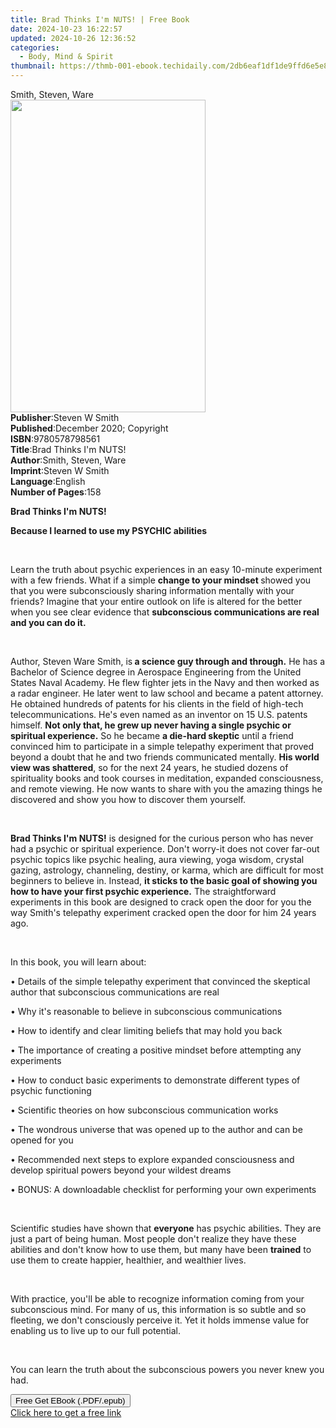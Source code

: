 ```yaml
---
title: Brad Thinks I'm NUTS! | Free Book
date: 2024-10-23 16:22:57
updated: 2024-10-26 12:36:52
categories:
  - Body, Mind & Spirit
thumbnail: https://thmb-001-ebook.techidaily.com/2db6eaf1df1de9ffd6e5e8b4bb263ba65c18496abe5be729269232af63a5e21d.jpg
---
```

<main id="book-container">
  <div class="flex flex-col">
    <div class="book-brief flex-1 py-6 px-4 sm:p-6 md:py-10 md:px-8">
      <!-- brief-->
      <div class="book-brief-main">Smith, Steven, Ware</div>
    </div>
    <div
      class="book-meta-info flex-1 grid gap-4 col-start-1 col-end-3 row-start-1 sm:mb-6 sm:grid-cols-4 lg:gap-6 lg:col-start-2 lg:row-end-6 lg:row-span-6 lg:mb-0"
    >
      <div
        class="book-meta-info-left place-content-center mt-4 p-4 text-sm leading-6 col-start-2 col-span-2 dark:text-slate-400"
      >
        <img
          class="w-full h-500 object-cover rounded-lg sm:h-255 sm:col-span-2 lg:col-span-full"
          src="https://img-001-ebook.techidaily.com/118080f43b08e92cd424b2b0b6899067c3a5c949117e949e2d452133e55071d7.jpg"
          alt=""
          width="312"
          height="500"
        />
      </div>
      <div
        class="book-meta-info-right mt-2 col-start-1 row-start-2 col-span-3 self-center"
      >
        <!-- meta data  -->
        <div class="flex flex-col px-4 md:px-8">
          <div class="flex-1">
            <strong>Publisher</strong>:<span class="px-2">Steven W Smith</span>
          </div>
          <div class="flex-1">
            <strong>Published</strong>:<span class="px-2"
              >December 2020; Copyright</span
            >
          </div>
          <div class="flex-1">
            <strong>ISBN</strong>:<span class="px-2">9780578798561</span>
          </div>
          <div class="flex-1">
            <strong>Title</strong>:<span class="px-2"
              >Brad Thinks I&#39;m NUTS!</span
            >
          </div>
          <div class="flex-1">
            <strong>Author</strong>:<span class="px-2"
              >Smith, Steven, Ware</span
            >
          </div>
          <div class="flex-1">
            <strong>Imprint</strong>:<span class="px-2">Steven W Smith</span>
          </div>
          <div class="flex-1">
            <strong>Language</strong>:<span class="px-2">English</span>
          </div>
          <div class="flex-1">
            <strong>Number of Pages</strong>:<span class="px-2">158</span>
          </div>
        </div>
      </div>
    </div>
    <div class="book-description flex-1 py-6 px-4 sm:p-6 md:py-10 md:px-8">
      <div class="book-description-main">
        <div accordion-content="" id="description">
          <p><strong>Brad Thinks I'm NUTS!</strong></p>
          <p><strong>Because I learned to use my PSYCHIC abilities</strong></p>
          <p><br /></p>
          <p>
            Learn the truth about psychic experiences in an easy 10-minute
            experiment with a few friends. What if a simple
            <strong>change to your mindset </strong>showed you that you were
            subconsciously sharing information mentally with your friends?
            Imagine that your entire outlook on life is altered for the better
            when you see clear evidence that
            <strong
              >subconscious communications are real and you can do it.</strong
            >
          </p>
          <p><br /></p>
          <p>
            Author, Steven Ware Smith, is<strong>
              a science guy through and through.</strong
            >
            He has a Bachelor of Science degree in Aerospace Engineering from
            the United States Naval Academy. He flew fighter jets in the Navy
            and then worked as a radar engineer. He later went to law school and
            became a patent attorney. He obtained hundreds of patents for his
            clients in the field of high-tech telecommunications. He's even
            named as an inventor on 15 U.S. patents himself.
            <strong
              >Not only that, he grew up never having a single psychic or
              spiritual experience.</strong
            >
            So he became <strong>a die-hard skeptic</strong> until a friend
            convinced him to participate in a simple telepathy experiment that
            proved beyond a doubt that he and two friends communicated mentally.
            <strong>His world view was shattered</strong>, so for the next 24
            years, he studied dozens of spirituality books and took courses in
            meditation, expanded consciousness, and remote viewing. He now wants
            to share with you the amazing things he discovered and show you how
            to discover them yourself.
          </p>
          <p><br /></p>
          <p>
            <strong>Brad Thinks I'm NUTS!</strong> is designed for the curious
            person who has never had a psychic or spiritual experience. Don't
            worry-it does not cover far-out psychic topics like psychic healing,
            aura viewing, yoga wisdom, crystal gazing, astrology, channeling,
            destiny, or karma, which are difficult for most beginners to believe
            in. Instead,
            <strong
              >it sticks to the basic goal of showing you how to have your first
              psychic experience.</strong
            >
            The straightforward experiments in this book are designed to crack
            open the door for you the way Smith's telepathy experiment cracked
            open the door for him 24 years ago.
          </p>
          <p><br /></p>
          <p>In this book, you will learn about:</p>
          <p>
            • Details of the simple telepathy experiment that convinced the
            skeptical author that subconscious communications are real
          </p>
          <p>• Why it's reasonable to believe in subconscious communications</p>
          <p>
            • How to identify and clear limiting beliefs that may hold you back
          </p>
          <p>
            • The importance of creating a positive mindset before attempting
            any experiments
          </p>
          <p>
            • How to conduct basic experiments to demonstrate different types of
            psychic functioning
          </p>
          <p>• Scientific theories on how subconscious communication works</p>
          <p>
            • The wondrous universe that was opened up to the author and can be
            opened for you
          </p>
          <p>
            • Recommended next steps to explore expanded consciousness and
            develop spiritual powers beyond your wildest dreams
          </p>
          <p>
            • BONUS: A downloadable checklist for performing your own
            experiments
          </p>
          <p><br /></p>
          <p>
            Scientific studies have shown that <strong>everyone</strong> has
            psychic abilities. They are just a part of being human. Most people
            don't realize they have these abilities and don't know how to use
            them, but many have been <strong>trained</strong> to use them to
            create happier, healthier, and wealthier lives.
          </p>
          <p><br /></p>
          <p>
            With practice, you'll be able to recognize information coming from
            your subconscious mind. For many of us, this information is so
            subtle and so fleeting, we don't consciously perceive it. Yet it
            holds immense value for enabling us to live up to our full
            potential.
          </p>
          <p><br /></p>
          <p>
            You can learn the truth about the subconscious powers you never knew
            you had.&nbsp;
          </p>
        </div>
        <div class="accordion-fader"></div>
      </div>
    </div>
    <div class="book-excerpts flex-1 py-6 px-4 sm:p-6 md:py-10 md:px-8"></div>
    <div
      class="book-about-author flex-1 py-6 px-4 sm:p-6 md:py-10 md:px-8"
    ></div>
    <div class="book-free-get flex-1 py-6 px-4 sm:p-6 md:py-10 md:px-8">
      <button
        id="btn-free-get"
        class="bg-blue-500 hover:bg-blue-700 text-white font-bold py-2 px-4 rounded"
      >
        Free Get EBook (.PDF/.epub)
      </button>
      <div id="countdown-display" class="px-2 text-lg mt-2"></div>
      <a
        id="free-link"
        class="hidden bg-blue-500 hover:bg-blue-700 text-white font-bold py-2 px-4 rounded"
        href="https://www.ebooks.com/en-us/book/210181952/brad-thinks-i-m-nuts/smith-steven-ware/"
        target="_blank"
        >Click here to get a free link</a
      >
    </div>
    <script>
      let countdownTime = 0;
      let countdownInterval = null;
      document
        .getElementById('btn-free-get')
        .addEventListener('click', startCountdown);
      function startCountdown() {
        countdownTime = new Date().getTime() + 60000 * 3;
        countdownInterval = setInterval(updateCountdown, 1000);
        document.getElementById('btn-free-get').disabled = true;
        document
          .getElementById('btn-free-get')
          .classList.add('bg-gray-500', 'cursor-not-allowed');
      }
      function updateCountdown() {
        let currentTime = new Date().getTime();
        let timeLeft = countdownTime - currentTime;
        let secondsLeft = Math.floor(timeLeft / 1000);
        document.getElementById('countdown-display').innerHTML =
          `Remaining time: ${secondsLeft} seconds.`;
        if (secondsLeft <= 0) {
          clearInterval(countdownInterval);
          document.getElementById('btn-free-get').classList.add('hidden');
          document.getElementById('free-link').classList.remove('hidden');
          document.getElementById('countdown-display').innerHTML = '';
        }
      }
    </script>
  </div>
</main>
